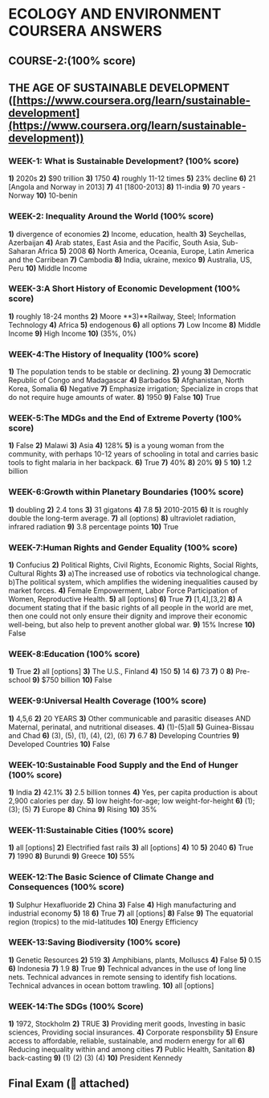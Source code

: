 # ECOLOGY AND ENVIRONMENT COURSERA ANSWERS


## COURSE-2:(100% score)

## THE AGE OF SUSTAINABLE DEVELOPMENT ([https://www.coursera.org/learn/sustainable-development](https://www.coursera.org/learn/sustainable-development))

### WEEK-1: What is Sustainable Development? (100% score)

**1)** 2020s
**2)** $90 trillion
**3)** 1750
**4)** roughly 11-12 times
**5)** 23% decline
**6)** 21 [Angola and Norway in 2013]
**7)** 41 [1800-2013]
**8)** 11-india
**9)** 70 years -Norway
**10)** 10-benin

### WEEK-2: Inequality Around the World (100% score)

**1)** divergence of economies
**2)** Income, education, health
**3)** Seychellas, Azerbaijan
**4)** Arab states, East Asia and the Pacific, South Asia, Sub-Saharan Africa
**5)** 2008
**6)** North America, Oceania, Europe, Latin America and the Carribean
**7)** Cambodia
**8)** India, ukraine, mexico
**9)** Australia, US, Peru
**10)** Middle Income

### WEEK-3:A Short History of Economic Development (100% score)

**1)** roughly 18-24 months
**2)** Moore
**3)**Railway, Steel; Information Technology
**4)** Africa
**5)** endogenous
**6)** all options
**7)** Low Income
**8)** Middle Income
**9)** High Income
**10)** (35%, 0%)

### WEEK-4:The History of Inequality (100% score)

**1)** The population tends to be stable or declining.
**2)** young
**3)** Democratic Republic of Congo and Madagascar
**4)** Barbados
**5)** Afghanistan, North Korea, Somalia
**6)** Negative
**7)** Emphasize irrigation; Specialize in crops that do not require huge amounts of water.
**8)** 1950
**9)** False
**10)** True

### WEEK-5:The MDGs and the End of Extreme Poverty (100% score)

**1)** False
**2)** Malawi
**3)** Asia
**4)** 128%
**5)** is a young woman from the community, with perhaps 10-12 years of schooling in total and carries basic tools to fight malaria in her backpack.
**6)** True
**7)** 40%
**8)** 20%
**9)** 5
**10)** 1.2 billion

### WEEK-6:Growth within Planetary Boundaries (100% score)

**1)** doubling
**2)** 2.4 tons
**3)** 31 gigatons
**4)** 7.8
**5)** 2010-2015
**6)** It is roughly double the long-term average.
**7)** all (options)
**8)** ultraviolet radiation, infrared radiation
**9)** 3.8 percentage points
**10)** True

### WEEK-7:Human Rights and Gender Equality (100% score)

**1)** Confucius
**2)** Political Rights, Civil Rights, Economic Rights, Social Rights, Cultural Rights
**3)** a)The increased use of robotics via technological change.
    b)The political system, which amplifies the widening inequalities caused by market forces.
**4)** Female Empowerment, Labor Force Participation of Women, Reproductive Health.
**5)** all [options]
**6)** True
**7)** [1,4],[3,2]
**8)** A document stating that if the basic rights of all people in the world are met, then one could not only ensure their dignity and improve their economic well-being, but also help to prevent another global war.
**9)** 15% Increse
**10)** False

### WEEK-8:Education (100% score)

**1)** True
**2)** all [options]
**3)** The U.S., Finland
**4)** 150
**5)** 14
**6)** 73
**7)** 0
**8)** Pre-school
**9)** $750 billion
**10)** False

### WEEK-9:Universal Health Coverage (100% score)

**1)** 4,5,6
**2)** 20 YEARS
**3)** Other communicable and parasitic diseases AND  Maternal, perinatal, and nutritional diseases.
**4)** (1)-(5)all
**5)** Guinea-Bissau and Chad
**6)** (3), (5), (1), (4), (2), (6)
**7)** 6.7
**8)** Developing Countries
**9)** Developed Countries
**10)** False

### WEEK-10:Sustainable Food Supply and the End of Hunger (100% score)

**1)** India
**2)** 42.1%
**3)** 2.5 billion tonnes
**4)** Yes, per capita production is about 2,900 calories per day.
**5)** low height-for-age; low weight-for-height
**6)** (1); (3); (5)
**7)** Europe
**8)** China
**9)** Rising
**10)** 35%

### WEEK-11:Sustainable Cities (100% score)

**1)** all [options]
**2)** Electrified fast rails
**3)** all [options]
**4)** 10
**5)** 2040
**6)** True
**7)** 1990
**8)** Burundi
**9)** Greece
**10)** 55%

### WEEK-12:The Basic Science of Climate Change and Consequences (100% score)

**1)** Sulphur Hexafluoride
**2)** China
**3)** False
**4)** High manufacturing and industrial economy
**5)** 18
**6)** True
**7)** all [options]
**8)** False
**9)** The equatorial region (tropics) to the mid-latitudes
**10)** Energy Efficiency

### WEEK-13:Saving Biodiversity (100% score)

**1)** Genetic Resources
**2)** 519
**3)** Amphibians, plants, Molluscs
**4)** False
**5)** 0.15
**6)** Indonesia
**7)** 1.9
**8)** True
**9)** Technical advances in the use of long line nets.
    Technical advances in remote sensing to identify fish locations.
    Technical advances in ocean bottom trawling.
**10)** all [options]

### WEEK-14:The SDGs (100% Score)

**1)** 1972, Stockholm
**2)** TRUE
**3)** Providing merit goods, Investing in basic sciences, Providing social insurances.
**4)** Corporate responsbility
**5)** Ensure access to affordable, reliable, sustainable, and modern energy for all
**6)** Reducing inequality within and among cities
**7)** Public Health, Sanitation
**8)** back-casting
**9)** (1) (2) (3) (4)
**10)** President Kennedy

## Final Exam (📎 attached)
